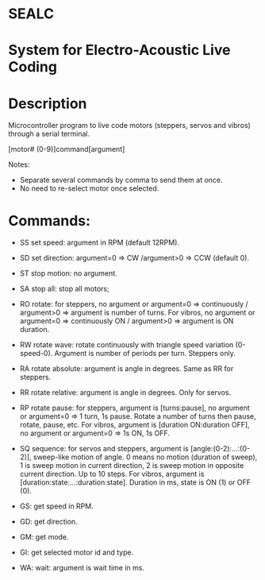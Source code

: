# SEALC
# System for Electro-Acoustic Live Coding

# Description
Microcontroller program to live code motors (steppers, servos and vibros) through a serial terminal.

 [motor# (0-9)]command[argument]

Notes:
- Separate several commands by comma to send them at once.
- No need to re-select motor once selected.

# Commands:
- SS set speed: argument in RPM (default 12RPM).

- SD set direction: argument=0 => CW /argument>0 => CCW (default 0).

- ST stop motion: no argument.

- SA stop all: stop all motors;

- RO rotate: for steppers, no argument or argument=0 => continuously / argument>0 => argument is number of turns. For vibros, no argument or argument=0 => continuously ON / argument>0 => argument is ON duration.

- RW rotate wave: rotate continuously with triangle speed variation (0-speed-0). Argument is number of periods per turn. Steppers only.

- RA rotate absolute: argument is angle in degrees. Same as RR for steppers.

- RR rotate relative: argument is angle in degrees. Only for servos.

- RP rotate pause: for steppers, argument is [turns:pause], no argument or argument=0 => 1 turn, 1s pause. Rotate a number of turns then pause, rotate, pause, etc. For vibros, argument is [duration ON:duration OFF], no argument or argument=0 => 1s ON, 1s OFF.

- SQ sequence: for servos and steppers, argument is [angle:(0-2):...:(0-2)], sweep-like motion of angle. 0 means no motion (duration of sweep), 1 is sweep motion in current direction, 2 is sweep motion in opposite current direction. Up to 10 steps. For vibros, argument is [duration:state:...:duration:state]. Duration in ms, state is ON (1) or OFF (0).

- GS: get speed in RPM.

- GD: get direction.

- GM: get mode.

- GI: get selected motor id and type.

- WA: wait: argument is wait time in ms.


